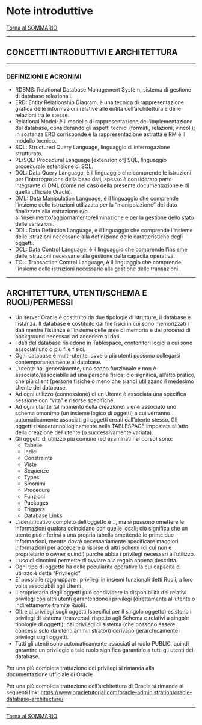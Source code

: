 # Note introduttive

[Torna al SOMMARIO](https://github.com/pmarconcini/DB_Oracle_Corso_Base/blob/master/000_sommario.md)


-----------------------------------
## CONCETTI INTRODUTTIVI E ARCHITETTURA

-----------------------------------
### DEFINIZIONI E ACRONIMI
* RDBMS: Relational Database Management System, sistema di gestione di database relazionali.
* ERD: Entity Relationship Diagram, è una tecnica di rappresentazione grafica delle informazioni relative alle entità dell’architettura e delle relazioni tra le stesse.
* Relational Model: è il modello di rappresentazione dell’implementazione del database, considerando gli aspetti tecnici (formati, relazioni, vincoli); in sostanza ERD corrisponde è la rappresentazione astratta e RM è il modello tecnico.
* SQL: Structured Query Language, linguaggio di interrogazione strutturato.
* PL/SQL: Procedural Language [extension of] SQL, linguaggio procedurale estensione di SQL.
* DQL: Data Query Language, è il linguaggio che comprende le istruzioni per l’interrogazione della base dati; spesso è considerato parte integrante di DML (come nel caso della presente documentazione e di quella ufficiale Oracle). 
* DML: Data Manipulation Language, è il linguaggio che comprende l’insieme delle istruzioni utilizzata per la “manipolazione” del dato finalizzata alla estrazione e/o all’inserimento/aggiornamento/eliminazione e per la gestione dello stato delle variazioni.
* DDL: Data Definition Language, è il linguaggio che comprende l’insieme delle istruzioni necessarie alla definizione delle caratteristiche degli oggetti.
* DCL: Data Control Language, è il linguaggio che comprende l’insieme delle istruzioni necessarie alla gestione della capacità operativa.
* TCL: Transaction Control Language, è il linguaggio che comprende l’insieme delle istruzioni necessarie alla gestione delle transazioni.

-----------------------------------
## ARCHITETTURA, UTENTI/SCHEMA E RUOLI/PERMESSI
* Un server Oracle è costituito da due tipologie di strutture, il database e l’istanza. Il database è costituito dai file fisici in cui sono memorizzati i dati mentre l’istanza è l’insieme delle aree di memoria e dei processi di background necessari ad accedere ai dati.     
* I dati del database risiedono in Tablespace, contenitori logici a cui sono associati uno o più file fisici.
* Ogni database è multi-utente, ovvero più utenti possono collegarsi contemporaneamente al database.
* L’utente ha, generalmente, uno scopo funzionale e non è associato/associabile ad una persona fisica; ciò significa, all’atto pratico, che più client (persone fisiche o meno che siano) utilizzano il medesimo Utente del database.
* Ad ogni utilizzo (connessione) di un Utente è associata una specifica sessione con “vita” e risorse specifiche.
* Ad ogni utente (al momento della creazione) viene associato uno schema omonimo (un insieme logico di oggetti) a cui verranno automaticamente associati gli oggetti creati dall’utente stesso. Gli oggetti risiederanno logicamente nella TABLESPACE impostata all’atto della creazione dell’utente (o successivamente variata).
* Gli oggetti di utilizzo più comune (ed esaminati nel corso) sono:
  *   Tabelle
  *   Indici
  *   Constraints
  *   Viste
  *   Sequenze
  *   Types
  *   Sinonimi
  *   Procedure
  *   Funzioni
  *   Packages
  *   Triggers
  *   Database Links 
* L’identificativo completo dell’oggetto è <database>.<schema>.<oggetto>, ma si possono omettere le informazioni qualora coincidano con quelle locali; ciò significa che un utente può riferirsi a una propria tabella omettendo le prime due informazioni, mentre dovrà necessariamente specificare maggiori informazioni per accedere a risorse di altri schemi (di cui non è proprietario o owner quindi) purchè abbia i privilegi necessari all’utilizzo. 
* L’uso di sinonimi permette di ovviare alla regola appena descritta.
* Ogni tipo di oggetto ha delle peculiarità operative la cui capacità di utilizzo è detta “Privilegio” 
* E’ possibile raggruppare i privilegi in insiemi funzionali detti Ruoli, a loro volta associabili agli Utenti.
* Il proprietario degli oggetti può condividere la disponibilità dei relativi privilegi con altri utenti garantendone i privilegi (direttamente all’utente o indirettamente tramite Ruoli).
* Oltre ai privilegi sugli oggetti (specifici per il singolo oggetto) esistono i privilegi di sistema (trasversali rispetto agli Schema e relativi a singole tipologie di oggetti); dai privilegi di sistema (che possono essere concessi solo da utenti amministratori) derivano gerarchicamente i privilegi sugli oggetti.
* Tutti gli utenti sono automaticamente associati al ruolo PUBLIC, quindi garantire un privilegio a tale ruolo significa garantirlo a tutti gli utenti del database.

Per una più completa trattazione dei privilegi si rimanda alla documentazione ufficiale di Oracle

Per una più completa trattazione dell’architettura di Oracle si rimanda ai seguenti link:
https://www.oracletutorial.com/oracle-administration/oracle-database-architecture/




-----------------------------------
[Torna al SOMMARIO](https://github.com/pmarconcini/DB_Oracle_Corso_Base/blob/master/000_sommario.md)
